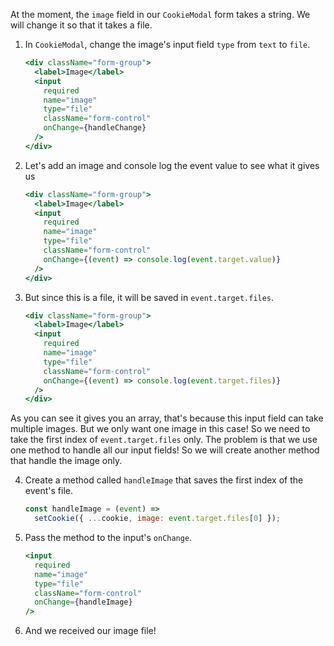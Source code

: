 At the moment, the `image` field in our `CookieModal` form takes a string. We will change it so that it takes a file.

1. In `CookieModal`, change the image's input field `type` from `text` to `file`.

   ```jsx
   <div className="form-group">
     <label>Image</label>
     <input
       required
       name="image"
       type="file"
       className="form-control"
       onChange={handleChange}
     />
   </div>
   ```

2. Let's add an image and console log the event value to see what it gives us

   ```jsx
   <div className="form-group">
     <label>Image</label>
     <input
       required
       name="image"
       type="file"
       className="form-control"
       onChange={(event) => console.log(event.target.value)}
     />
   </div>
   ```

3. But since this is a file, it will be saved in `event.target.files`.

   ```jsx
   <div className="form-group">
     <label>Image</label>
     <input
       required
       name="image"
       type="file"
       className="form-control"
       onChange={(event) => console.log(event.target.files)}
     />
   </div>
   ```

As you can see it gives you an array, that's because this input field can take multiple images. But we only want one image in this case! So we need to take the first index of `event.target.files` only. The problem is that we use one method to handle all our input fields! So we will create another method that handle the image only.

4. Create a method called `handleImage` that saves the first index of the event's file.

   ```javascript
   const handleImage = (event) =>
     setCookie({ ...cookie, image: event.target.files[0] });
   ```

5. Pass the method to the input's `onChange`.

   ```jsx
   <input
     required
     name="image"
     type="file"
     className="form-control"
     onChange={handleImage}
   />
   ```

6. And we received our image file!
